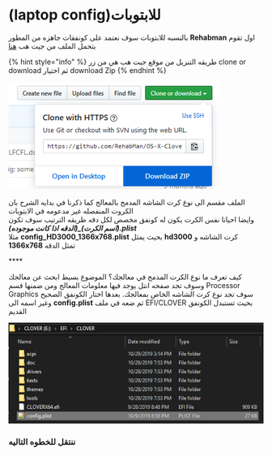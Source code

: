 # \(laptop config\)للابتوبات

بالنسبه للابتوبات سوف نعتمد على كونفقات جاهزه من  المطور **Rehabman** اول تقوم بتحمل الملف من جيت هب [هنا](https://github.com/RehabMan/OS-X-Clover-Laptop-Config)

{% hint style="info" %}
طريقه التنزيل من موقع جيت هب هي من زر clone or download ثم اختيار download Zip
{% endhint %}

![](../.gitbook/assets/image%20%2823%29.png)

الملف مقسم الى نوع كرت الشاشه المدمج بالمعالج كما ذكرنا في بدايه الشرح بان الكروت المنفصله غير مدعومه  في الابتوبات  
وايضا احيانا نفس الكرت يكون له كونفق مخصص لكل دقه طريقه الترتيب سوف تكون _**\(اسم الكرت\)\_\(الدقه اذا كانت موجوده\).plist**_  
مثلا **config\_HD3000\_1366x768.plist**  بحيث يمثل **hd3000** كرت الشاشه و **1366x768** تمثل الدقه

\*\*\*\*

  
كيف تعرف ما نوع الكرت المدمج في معالجك؟ الموضوع بسيط ابحث عن معالجك وسوف تجد صفحه انتل يوجد فيها معلومات المعالج ومن ضمنها قسم Processor Graphics سوف تجد نوع كرت الشاشه الخاص بمعالجك. بعدها اختار الكونفق الصحيح وغير اسمه الى **config.plist** ثم ضعه في ملف EFI/CLOVER بحيث تستبدل الكونفق القديم

![](../.gitbook/assets/image%20%2841%29.png)

### ننتقل للخطوه التاليه


